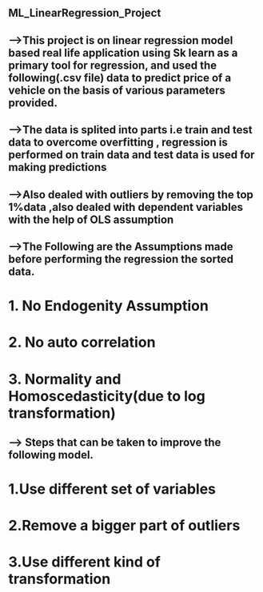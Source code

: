 ## ML_LinearRegression_Project
-->This project is on linear regression model based real life application using Sk learn as a primary tool for regression, and used the following(.csv file) data to predict price of a vehicle on the basis of  various parameters provided.
--
-->The data is splited into parts i.e train and test data to overcome overfitting , regression is performed on train data and test data is used for making predictions
--
-->Also dealed with outliers by removing the top 1%data ,also dealed with dependent variables with the help of OLS assumption
--
-->The Following are the Assumptions made before performing the regression the sorted data.
--
# 1. No Endogenity Assumption
# 2. No auto correlation
# 3. Normality and Homoscedasticity(due to log transformation)

--> Steps that can be taken to improve the following model.
--
# 1.Use different set of variables
# 2.Remove a bigger part of outliers
# 3.Use different kind of transformation


